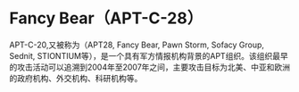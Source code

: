 # Fancy Bear（APT-C-28）

APT-C-20,又被称为（APT28, Fancy Bear, Pawn Storm, Sofacy Group, Sednit, STIONTIUM等），是一个具有军方情报机构背景的APT组织。该组织最早的攻击活动可以追溯到2004年至2007年之间，主要攻击目标为北美、中亚和欧洲的政府机构、外交机构、科研机构等。

